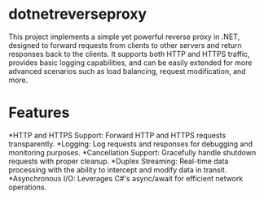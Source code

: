 # dotnetreverseproxy
This project implements a simple yet powerful reverse proxy in .NET, designed to forward requests from clients to other servers and return responses back to the clients. It supports both HTTP and HTTPS traffic, provides basic logging capabilities, and can be easily extended for more advanced scenarios such as load balancing, request modification, and more.

# Features
*HTTP and HTTPS Support: Forward HTTP and HTTPS requests transparently.
*Logging: Log requests and responses for debugging and monitoring purposes.
*Cancellation Support: Gracefully handle shutdown requests with proper cleanup.
*Duplex Streaming: Real-time data processing with the ability to intercept and modify data in transit.
*Asynchronous I/O: Leverages C#'s async/await for efficient network operations.
